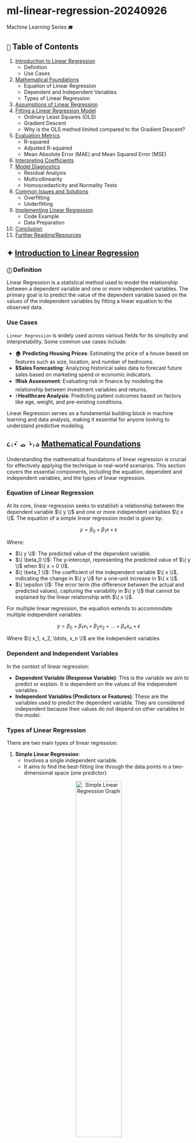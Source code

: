 # ml-linear-regression-20240926
 Machine Learning Series ``` 🎓 ```

## ``` 📑 ``` Table of Contents

1. [Introduction to Linear Regression](#introduction-to-linear-regression)
   - Definition
   - Use Cases
2. [Mathematical Foundations](#mathematical-foundations)
   - Equation of Linear Regression
   - Dependent and Independent Variables
   - Types of Linear Regression
3. [Assumptions of Linear Regression](#assumptions-of-linear-regression)
4. [Fitting a Linear Regression Model](#fitting-a-linear-regression-model)
   - Ordinary Least Squares (OLS)
   - Gradient Descent
   - Why is the OLS method limited compared to the Gradient Descent?
5. [Evaluation Metrics](#evaluation-metrics)
   - R-squared
   - Adjusted R-squared
   - Mean Absolute Error (MAE) and Mean Squared Error (MSE)
6. [Interpreting Coefficients](#interpreting-coefficients)
7. [Model Diagnostics](#model-diagnostics)
   - Residual Analysis
   - Multicollinearity
   - Homoscedasticity and Normality Tests
8. [Common Issues and Solutions](#common-issues-and-solutions)
   - Overfitting
   - Underfitting
9. [Implementing Linear Regression](#implementing-linear-regression)
   - Code Example
   - Data Preparation
10. [Conclusion](#conclusion)
11. [Further Reading/Resources](#further-readingresources)

## ✦ [Introduction to Linear Regression](#introduction-to-linear-regression)

### ```ⓘ``` Definition
Linear Regression is a statistical method used to model the relationship between a dependent variable and one or more independent variables. The primary goal is to predict the value of the dependent variable based on the values of the independent variables by fitting a linear equation to the observed data.

### Use Cases
```Linear Regression``` is widely used across various fields for its simplicity and interpretability. Some common use cases include:

- 🏠︎ **Predicting Housing Prices**: Estimating the price of a house based on features such as size, location, and number of bedrooms.
- 💲**Sales Forecasting**: Analyzing historical sales data to forecast future sales based on marketing spend or economic indicators.
- ❗**Risk Assessment**: Evaluating risk in finance by modeling the relationship between investment variables and returns.
- ⚕️**Healthcare Analysis**: Predicting patient outcomes based on factors like age, weight, and pre-existing conditions.

Linear Regression serves as a fundamental building block in machine learning and data analysis, making it essential for anyone looking to understand predictive modeling.

## ```૮₍•᷄ ࡇ •᷅₎ა``` [Mathematical Foundations](#mathematical-foundations)

Understanding the mathematical foundations of linear regression is crucial for effectively applying the technique in real-world scenarios. This section covers the essential components, including the equation, dependent and independent variables, and the types of linear regression.

### Equation of Linear Regression
At its core, linear regression seeks to establish a relationship between the dependent variable $\( y \)$ and one or more independent variables $\( x \)$. The equation of a simple linear regression model is given by:

$$
y = \beta_0 + \beta_1 x + \epsilon
$$

Where:
- $\( y \)$: The predicted value of the dependent variable.
- $\( \beta_0 \)$: The y-intercept, representing the predicted value of $\( y \)$ when $\( x = 0 \)$.
- $\( \beta_1 \)$: The coefficient of the independent variable $\( x \)$, indicating the change in $\( y \)$ for a one-unit increase in $\( x \)$.
- $\( \epsilon \)$: The error term (the difference between the actual and predicted values), capturing the variability in $\( y \)$ that cannot be explained by the linear relationship with $\( x \)$.

For multiple linear regression, the equation extends to accommodate multiple independent variables:

$$
y = \beta_0 + \beta_1 x_1 + \beta_2 x_2 + \ldots + \beta_n x_n + \epsilon
$$

Where $\( x_1, x_2, \ldots, x_n \)$ are the independent variables.

### Dependent and Independent Variables
In the context of linear regression:

- **Dependent Variable (Response Variable)**: This is the variable we aim to predict or explain. It is dependent on the values of the independent variables.
- **Independent Variables (Predictors or Features)**: These are the variables used to predict the dependent variable. They are considered independent because their values do not depend on other variables in the model.

### Types of Linear Regression
There are two main types of linear regression:

1. **Simple Linear Regression**:
   - Involves a single independent variable.
   - It aims to find the best-fitting line through the data points in a two-dimensional space (one predictor).

<p align="center">
  <img src="https://www.scribbr.com/wp-content/uploads//2020/02/simple-linear-regression-graph.png" alt="Simple Linear Regression Graph" width="50%" />
</p>

2. **Multiple Linear Regression**:
   - Involves two or more independent variables.
   - It models the relationship between the dependent variable and multiple predictors, which can lead to more accurate predictions when relationships are complex.

<p align="center">
  <img src="https://miro.medium.com/v2/resize:fit:597/1*RqL8NLlCpcTIzBcsB-3e7A.png" alt="Simple Linear Regression Graph" width="35%" />
</p>

By understanding these mathematical foundations, you can better grasp how linear regression models function and how to apply them effectively to various data-driven problems.

## [Assumptions of Linear Regression](#assumptions-of-linear-regression)

To ensure that our linear regression model provides valid and reliable results, we must consider the following assumptions:

### ✔ Linearity
   - The relationship between the independent (predictor) variables $\(X\)$ and the dependent (response) variable $\(Y\)$ is linear. This means that the change in $\(Y\)$ can be expressed as a linear function of $\(X\)$. In mathematical terms, we can represent this relationship as:

$$
Y = \beta_0 + \beta_1 X + \epsilon
$$

   - A linear relationship implies that for each unit increase in $\(X\)$, $\(Y\)$ increases or decreases by a constant amount $(\(\beta_1\))$. 

---

### ✔ Independence
   - The observations (data points) are independent of each other. This means that the value of one observation should not influence or be influenced by another observation. In statistical terms, this can be expressed as:

$$
P(A \cap B) = P(A) \cdot P(B)
$$
     
where:
   - $\(P(A \cap B)\)$ is the probability of both events $\(A\)$ and $\(B\)$ occurring,
   - $\(P(A)\)$ is the probability of event $\(A\)$,
   - $\(P(B)\)$ is the probability of event $\(B\)$.

```🛈``` For linear regression, independence of observations ensures that the residuals (the differences between observed and predicted values) do not show any patterns or correlations. If there is dependence among observations, it can lead to underestimation of the variability of the estimates, resulting in less reliable predictions. 

---

### ✔ Homoscedasticity
The variance of the residuals (the differences between observed and predicted values) is constant across all levels of the independent variables. The spread of the residuals should be roughly the same for low, medium, and high predicted values.

<h4><u><strong><em>🔹Understanding Homoscedasticity Through a House Pricing Analogy</em></strong></u></h4>

Imagine you’re evaluating the prices of houses in a neighborhood. Each house has a predicted price based on features like size, number of bedrooms, and location. The difference between the actual selling price and the predicted price represents the **error** in our pricing model.

<h4><u><strong><em>🔹Consistency in Prices</em></strong></h4>

Now, let’s say for smaller houses, the actual prices tend to be close to the predicted prices. However, for larger houses, the actual prices sometimes vary widely from the predicted prices. This indicates that the “error” changes depending on the size of the house. What we want to see is a situation where, regardless of whether you are predicting the price of a small or large house, the errors in pricing remain consistent.

``` 💡 This idea is what we call **homoscedasticity**! ```

<h4><u><strong><em>🔹What Is Homoscedasticity?</em></strong></h4>

In simple terms, homoscedasticity means that the variance (or spread) of your errors remains constant, no matter the predicted price of the house. In our mathematical model of this pricing scenario, we can express it as follows:

1. **Linear Equation**:
   When we describe this relationship mathematically, we say:

$$
Y = \beta_0 + \beta_1 X + \epsilon
$$

   - $\(Y\)$ is the actual price of the house.
   - $\(X\)$ is the predicted price based on the features.
   - $\(\beta_0\)$ represents the average expected price of a house (the y-intercept).
   - $\(\beta_1\)$ tells us how much the expected price changes with each unit change in the features (the slope).
   - $\(\epsilon\)$ is the error term, representing how far off our predicted price is from the actual price.

2. **Constant Variance**:
   Homoscedasticity means that the error $\((\epsilon)\)$ has a constant spread, regardless of the predicted price of the house. Mathematically, this is expressed as:

$$
\text{Var}(\epsilon | X) = \sigma^2
$$

   - Here, $\(\text{Var}(\epsilon | X)\)$ means "the variance of the error when we look at the prices."
   - $\(\sigma^2\)$ is a constant number representing how much the errors spread out from the expected price (the predicted price).

<h4><u><strong><em>🔹Visual Representation</em></strong></h4>

To better understand this concept, let’s take a look at a graph that illustrates both homoscedasticity and heteroscedasticity:

<p align="center">
  <img src="" width="400" />
</p>

In the image, you can see how in homoscedasticity, the errors are randomly scattered around zero with a consistent spread, whereas in heteroscedasticity, the errors vary in spread, making it difficult to predict outcomes.

---
### ✔ Normality of Residuals
The residuals of the model should be approximately normally distributed. When plotted, the residuals should form a bell-shaped curve around zero.

In the context of house prices, imagine you're predicting the prices of homes based on various features like size, location, and number of bedrooms. After building your model, you compare the predicted prices to the actual prices, resulting in residuals (the differences between predicted and actual values).

For the model to be valid, these residuals should ideally follow a normal distribution. This means that most of the residuals are close to zero (indicating accurate predictions), while fewer residuals are far from zero (indicating occasional significant prediction errors). 

Mathematically, we can express the normality assumption as:

> **Residual Distribution**:
   If we denote the residuals as $\( \epsilon \)$, we expect:

$$ 
\epsilon \sim N(0, \sigma^2)
$$

   - Here, $\( N(0, \sigma^2) \)$ represents a normal distribution with a mean of zero and a constant variance $\( \sigma^2 \)$.
   - A normal distribution of residuals indicates that our predictions are generally accurate, with random variations that don’t systematically skew higher or lower.

---

### ✔ No Multicollinearity
The independent variables should not be highly correlated with each other. Multicollinearity can make it difficult to determine the individual effect of each predictor variable.

Continuing with the house prices analogy, consider that you’re trying to predict home prices based on features like square footage, number of bathrooms, and the neighborhood quality. If square footage and the number of bathrooms are highly correlated (for example, larger homes tend to have more bathrooms), it becomes challenging to understand how each feature independently influences the home price.

When multicollinearity is present, it can inflate the variance of the coefficient estimates, leading to unreliable predictions and interpretations. This means that if you were to increase the number of bathrooms in a home, you might not clearly see how that change impacts the price due to its correlation with square footage.

We can mathematically express this by examining the variance inflation factor (VIF):

> **Variance Inflation Factor**:
   A VIF value can be calculated for each predictor variable as:

$$ 
\text{VIF}(X_i) = \frac{1}{1 - R^2_i}
$$

   - Where $\( R^2_i \)$ is the coefficient of determination obtained from regressing the $\( i \)$-th variable against all other independent variables.
   - A VIF value greater than 10 typically indicates high multicollinearity, suggesting that the model may struggle to discern the individual contributions of correlated variables.

```🛈``` ensuring normality of residuals helps confirm that predictions are reliable and unbiased, while avoiding multicollinearity allows us to accurately assess the impact of each feature on house prices.

---

## [Fitting a Linear Regression Model](#fitting-a-linear-regression-model)

 Fitting a linear regression model refers to the process of finding the best-fit line that describes the relationship between the independent (predictor) variables and the dependent (response) variable. This is done by adjusting the model parameters (coefficients) to minimize the difference between the predicted values and the actual observed values in the data. This process is typically executed when calling the `train()` method on the model.

### 1. Ordinary Least Squares (OLS)

**What It Is:**
Ordinary Least Squares (OLS) is a method used to estimate the coefficients of a linear regression model. The goal of OLS is to find the line (or hyperplane in multiple dimensions) that minimizes the sum of the squared differences (residuals) between the observed values and the values predicted by the model.

**How It Works:**
- Imagine you have a dataset with several houses, and you want to predict their prices based on their features (like size, number of bedrooms, etc.).
- You can represent this relationship mathematically as:

$$ 
Y = \beta_0 + \beta_1 X_1 + \beta_2 X_2 + ... + \beta_n X_n + \epsilon 
$$

  - $\(Y\)$ is the house price you want to predict.
  - $\(X_1, X_2, ..., X_n\)$ are the features (e.g., size, number of bedrooms).
  - $\(\beta_0\)$ is the intercept (the predicted price when all features are zero).
  - $\(\beta_1, \beta_2, ..., \beta_n\)$ are the coefficients that represent the effect of each feature on the house price.
  - $\(\epsilon\)$ is the error term (the difference between actual and predicted prices).

- For **Simple Linear Regression**, where there is one independent variable, the equation simplifies to:

$$ 
Y = \beta_0 + \beta_1 X + \epsilon 
$$

- The coefficients can be calculated using the formulas:

  - **Intercept $(\(\beta_0\))$**:

 $$ 
 \beta_0 = \bar{Y} - \beta_1 \bar{X} 
 $$

  - **Slope $(\(\beta_1\))$**:

<p align="center">
  <img src="https://latex.codecogs.com/svg.latex?\color{White}\hat{\beta}_1=\frac{\sum_{i=1}^{n}(x_i-\bar{x})(y_i-\bar{y})}{\sum_{i=1}^{n}(x_i-\bar{x})^2}" alt="\hat{\beta}_1=\frac{\sum_{i=1}^{n}(x_i-\bar{x})(y_i-\bar{y})}{\sum_{i=1}^{n}(x_i-\bar{x})^2}" />
</p>

  where $\(\bar{y}\)$ and $\(\bar{y}\)$ are the means of the dependent and independent variables, respectively, and $\(n\)$ is the number of observations.

- For **Multiple Linear Regression**, the coefficients can be estimated using matrix algebra as:

$$ 
\boldsymbol{\beta} = (\mathbf{X}^T \mathbf{X})^{-1} \mathbf{X}^T \mathbf{Y} 
$$

  where:
  - $\(\boldsymbol{\beta}\)$ is the vector of coefficients.
  - $\(\mathbf{X}\)$ is the matrix of independent variables.
  - $\(\mathbf{Y}\)$ is the vector of dependent variable values.

---

### 2. Gradient Descent

**What It Is:**
Gradient Descent is an optimization algorithm used to minimize the cost function (in this case, the sum of squared residuals). Instead of calculating all coefficients at once, Gradient Descent iteratively adjusts them to find the best fit.

**How It Works:**

<p align="center">
  <img src="https://developers.google.com/static/machine-learning/crash-course/linear-regression/images/gradient-descent.png" alt="GD" width="500" />
</p>

- You start with random values for the coefficients $\(\beta_0, \beta_1, ..., \beta_n\)$.
- You calculate the cost function (the sum of squared residuals) based on these initial values:

$$ 
\text{Cost} = \sum (Y_i - \hat{Y}_i)^2 
$$

  where $\(Y_i\)$ is the actual price, and $\(\hat{Y}_i\)$ is the predicted price.

- Then, for each coefficient, you calculate the gradient (the slope of the cost function) to see how to adjust the coefficients to reduce the cost.

- You update the coefficients in the direction of the steepest descent (the negative gradient) using a learning rate $(\(\alpha\))$, which determines how big of a step to take:

$$ 
\beta_j := \beta_j - \alpha \frac{\partial}{\partial \beta_j} \text{Cost} 
$$

- This process is repeated until the changes in the cost function become very small (indicating convergence), often expressed as:

$$ 
|\text{Cost}_{t+1} - \text{Cost}_t| < \epsilon 
$$

  where $\(\epsilon\)$ is a small threshold.

  ```🛈``` Finally & as an example, the loss function should be reduced as follow:

<p align="center">
  <img src="https://developers.google.com/static/machine-learning/crash-course/linear-regression/images/convergence.png" alt="GD" width="500" />
</p>

```🔎``` We will be going deeper into gradient descent as an optimization algorithm in a separate documentation. This will cover its applications, variations, and practical implementations in more detail.

### 3. Why is the OLS method limited compared to the Gradient Descent?
⚠️ Ordinary Least Squares (OLS) requires the entire dataset to be loaded into memory because it calculates the optimal coefficients by solving a system of linear equations based on all available data points. This makes OLS impractical for larger datasets, as memory constraints can become a significant issue. In contrast, Gradient Descent doesn’t require the entire dataset in memory at once because it processes the data in smaller, manageable chunks (mini-batches) during each iteration. This allows it to scale more effectively to larger datasets.

⚠️ In addition to memory limitations, OLS has other constraints. Mathematically, it assumes that the relationship between the independent and dependent variables is linear, which may not always hold true in real-world scenarios. OLS is also sensitive to outliers, as they can disproportionately affect the calculated coefficients. Moreover, OLS requires the independent variables to be uncorrelated (no multicollinearity); if this condition is violated, it can lead to unstable coefficient estimates and make it difficult to assess the individual contribution of each predictor variable. Thus, OLS requires more preprocessing to ensure the data fits its assumptions, while Gradient Descent can handle a wider variety of datasets with less stringent requirements.





